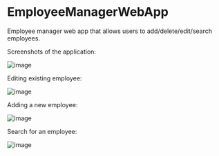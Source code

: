 # EmployeeManagerWebApp
Employee manager web app that allows users to add/delete/edit/search employees.

Screenshots of the application:

![image](https://user-images.githubusercontent.com/88007715/194979975-7b6738ba-be39-4ee1-b511-dc19e34decc1.png)

Editing existing employee:

![image](https://user-images.githubusercontent.com/88007715/194980041-98447c9c-8e52-482d-9161-5fbf315e9b69.png)

Adding a new employee:

![image](https://user-images.githubusercontent.com/88007715/194980145-27df4674-53b0-4c36-ba17-2bed83e395a5.png)

Search for an employee:

![image](https://user-images.githubusercontent.com/88007715/194980195-7c9dcc67-92de-4248-b78d-2957deb2895f.png)




